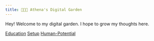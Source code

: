```yaml
---
title: 👩🏻‍🌾 Athena's Digital Garden 
---
```


Hey! Welcome to my digital garden. I hope to grow my thoughts here.


[Education](/tags/education)
[Setup](/tags/setup)
[Human-Potential](/tags/human-potential)